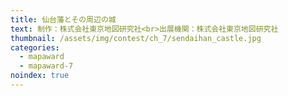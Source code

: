 ```yaml
---
title: 仙台藩とその周辺の城
text: 制作：株式会社東京地図研究社<br>出展機関：株式会社東京地図研究社
thumbnail: /assets/img/contest/ch_7/sendaihan_castle.jpg
categories:
  - mapaward
  - mapaward-7
noindex: true
---
```

